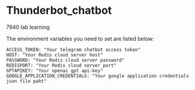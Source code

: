 # Thunderbot_chatbot
7940 lab learning

The environment variables you need to set are listed below:

	ACCESS_TOKEN: "Your telegram chatbot access token"
	HOST: "Your Redis cloud server host"
	PASSWORD: "Your Redis cloud server password"
	REDISPORT: "Your Redis cloud server port"
	GPTAPIKEY: "Your openai gpt api-key"
	GOOGLE_APPLICATION_CREDENTIALS: "Your google application credentials json file paht"

